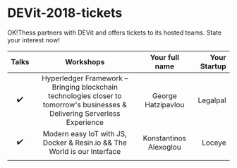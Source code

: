 # DEVit-2018-tickets
OK!Thess partners with DEVit and offers tickets to its hosted teams. State your interest now!


| Talks             | Workshops           | Your full name | Your Startup |
| :----:            |         :----:      |   :-----:      | ------:      |
| :heavy_check_mark:| Hyperledger Framework – Bringing blockchain technologies closer to tomorrow's businesses & Delivering Serverless Experience    | George Hatzipavlou               | Legalpal |            |
| :heavy_check_mark:|Modern easy IoT with JS, Docker & Resin.io  &&   The World is our Interface|  Konstantinos Alexoglou |Loceye|
|                   |                     |                |              |
